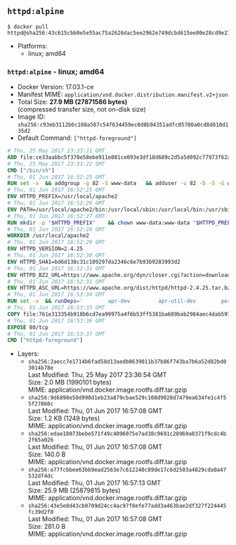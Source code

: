 ## `httpd:alpine`

```console
$ docker pull httpd@sha256:43c615cbb0e5e55ac75a2626dac5ee2962e749dcbd615ee80e28cd9e2707304b
```

-	Platforms:
	-	linux; amd64

### `httpd:alpine` - linux; amd64

-	Docker Version: 17.03.1-ce
-	Manifest MIME: `application/vnd.docker.distribution.manifest.v2+json`
-	Total Size: **27.9 MB (27871586 bytes)**  
	(compressed transfer size, not on-disk size)
-	Image ID: `sha256:c93eb3112b6c108a587c54f634459ec0d8b94351adfc05700a0cd8d610d135d2`
-	Default Command: `["httpd-foreground"]`

```dockerfile
# Thu, 25 May 2017 23:33:21 GMT
ADD file:ce33aabbc5f370e58ebe911e081ce093e3df18d689c2d5a5d092c77973f62a54 in / 
# Thu, 25 May 2017 23:33:22 GMT
CMD ["/bin/sh"]
# Thu, 01 Jun 2017 16:52:25 GMT
RUN set -x 	&& addgroup -g 82 -S www-data 	&& adduser -u 82 -D -S -G www-data www-data
# Thu, 01 Jun 2017 16:52:25 GMT
ENV HTTPD_PREFIX=/usr/local/apache2
# Thu, 01 Jun 2017 16:52:26 GMT
ENV PATH=/usr/local/apache2/bin:/usr/local/sbin:/usr/local/bin:/usr/sbin:/usr/bin:/sbin:/bin
# Thu, 01 Jun 2017 16:52:27 GMT
RUN mkdir -p "$HTTPD_PREFIX" 	&& chown www-data:www-data "$HTTPD_PREFIX"
# Thu, 01 Jun 2017 16:52:28 GMT
WORKDIR /usr/local/apache2
# Thu, 01 Jun 2017 16:52:29 GMT
ENV HTTPD_VERSION=2.4.25
# Thu, 01 Jun 2017 16:52:30 GMT
ENV HTTPD_SHA1=bd6d138c31c109297da2346c6e7b93b9283993d2
# Thu, 01 Jun 2017 16:52:31 GMT
ENV HTTPD_BZ2_URL=https://www.apache.org/dyn/closer.cgi?action=download&filename=httpd/httpd-2.4.25.tar.bz2
# Thu, 01 Jun 2017 16:52:31 GMT
ENV HTTPD_ASC_URL=https://www.apache.org/dist/httpd/httpd-2.4.25.tar.bz2.asc
# Thu, 01 Jun 2017 16:53:34 GMT
RUN set -x 	&& runDeps=' 		apr-dev 		apr-util-dev 		perl 	' 	&& apk add --no-cache --virtual .build-deps 		$runDeps 		ca-certificates 		coreutils 		dpkg-dev dpkg 		gcc 		gnupg 		libc-dev 		libressl 		libressl-dev 		libxml2-dev 		lua-dev 		make 		nghttp2-dev 		pcre-dev 		tar 		zlib-dev 		&& wget -O httpd.tar.bz2 "$HTTPD_BZ2_URL" 	&& echo "$HTTPD_SHA1 *httpd.tar.bz2" | sha1sum -c - 	&& wget -O httpd.tar.bz2.asc "$HTTPD_ASC_URL" 	&& export GNUPGHOME="$(mktemp -d)" 	&& gpg --keyserver ha.pool.sks-keyservers.net --recv-keys A93D62ECC3C8EA12DB220EC934EA76E6791485A8 	&& gpg --batch --verify httpd.tar.bz2.asc httpd.tar.bz2 	&& rm -r "$GNUPGHOME" httpd.tar.bz2.asc 		&& mkdir -p src 	&& tar -xf httpd.tar.bz2 -C src --strip-components=1 	&& rm httpd.tar.bz2 	&& cd src 		&& gnuArch="$(dpkg-architecture --query DEB_BUILD_GNU_TYPE)" 	&& ./configure 		--build="$gnuArch" 		--prefix="$HTTPD_PREFIX" 		--enable-mods-shared=reallyall 	&& make -j "$(nproc)" 	&& make install 		&& cd .. 	&& rm -r src man manual 		&& sed -ri 		-e 's!^(\s*CustomLog)\s+\S+!\1 /proc/self/fd/1!g' 		-e 's!^(\s*ErrorLog)\s+\S+!\1 /proc/self/fd/2!g' 		"$HTTPD_PREFIX/conf/httpd.conf" 		&& runDeps="$runDeps $( 		scanelf --needed --nobanner --recursive /usr/local 			| awk '{ gsub(/,/, "\nso:", $2); print "so:" $2 }' 			| sort -u 			| xargs -r apk info --installed 			| sort -u 	)" 	&& apk add --virtual .httpd-rundeps $runDeps 	&& apk del .build-deps
# Thu, 01 Jun 2017 16:53:35 GMT
COPY file:761e313354b918b6cd7ea99975a4f6b53ff5381ba689bab2984aec4dab597215 in /usr/local/bin/ 
# Thu, 01 Jun 2017 16:53:36 GMT
EXPOSE 80/tcp
# Thu, 01 Jun 2017 16:53:37 GMT
CMD ["httpd-foreground"]
```

-	Layers:
	-	`sha256:2aecc7e1714b6fad58d13aedb0639011b37b86f743ba7b6a52d82bd03014b78e`  
		Last Modified: Thu, 25 May 2017 23:36:54 GMT  
		Size: 2.0 MB (1990101 bytes)  
		MIME: application/vnd.docker.image.rootfs.diff.tar.gzip
	-	`sha256:9d6898e50d990d1eb23a879cbae529c108d9028d7479ea634fe1c4f55f27860c`  
		Last Modified: Thu, 01 Jun 2017 16:57:08 GMT  
		Size: 1.2 KB (1249 bytes)  
		MIME: application/vnd.docker.image.rootfs.diff.tar.gzip
	-	`sha256:edae18073bebe571f49c4096075e7ad38c9691c28969a0371f9cdc4b2f65a026`  
		Last Modified: Thu, 01 Jun 2017 16:57:08 GMT  
		Size: 140.0 B  
		MIME: application/vnd.docker.image.rootfs.diff.tar.gzip
	-	`sha256:e77fcbbee63bb9ead2563e7c612240c89de17c6d2503a4829cda0a47532df4dc`  
		Last Modified: Thu, 01 Jun 2017 16:57:13 GMT  
		Size: 25.9 MB (25879815 bytes)  
		MIME: application/vnd.docker.image.rootfs.diff.tar.gzip
	-	`sha256:43e5e8d43cb0709d24cc4ac97f0efe77add3a463bae2df327f224445fc39d2f0`  
		Last Modified: Thu, 01 Jun 2017 16:57:08 GMT  
		Size: 281.0 B  
		MIME: application/vnd.docker.image.rootfs.diff.tar.gzip
